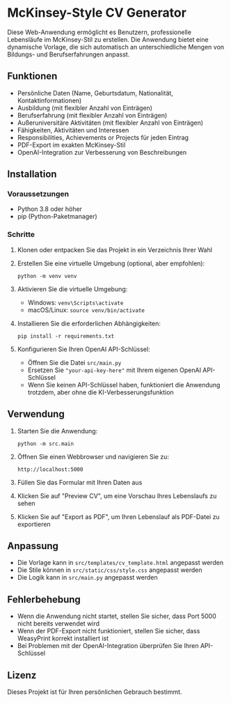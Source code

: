 # McKinsey-Style CV Generator

Diese Web-Anwendung ermöglicht es Benutzern, professionelle Lebensläufe im McKinsey-Stil zu erstellen. Die Anwendung bietet eine dynamische Vorlage, die sich automatisch an unterschiedliche Mengen von Bildungs- und Berufserfahrungen anpasst.

## Funktionen

- Persönliche Daten (Name, Geburtsdatum, Nationalität, Kontaktinformationen)
- Ausbildung (mit flexibler Anzahl von Einträgen)
- Berufserfahrung (mit flexibler Anzahl von Einträgen)
- Außeruniversitäre Aktivitäten (mit flexibler Anzahl von Einträgen)
- Fähigkeiten, Aktivitäten und Interessen
- Responsibilities, Achievements or Projects für jeden Eintrag
- PDF-Export im exakten McKinsey-Stil
- OpenAI-Integration zur Verbesserung von Beschreibungen

## Installation

### Voraussetzungen

- Python 3.8 oder höher
- pip (Python-Paketmanager)

### Schritte

1. Klonen oder entpacken Sie das Projekt in ein Verzeichnis Ihrer Wahl

2. Erstellen Sie eine virtuelle Umgebung (optional, aber empfohlen):
   ```
   python -m venv venv
   ```

3. Aktivieren Sie die virtuelle Umgebung:
   - Windows: `venv\Scripts\activate`
   - macOS/Linux: `source venv/bin/activate`

4. Installieren Sie die erforderlichen Abhängigkeiten:
   ```
   pip install -r requirements.txt
   ```

5. Konfigurieren Sie Ihren OpenAI API-Schlüssel:
   - Öffnen Sie die Datei `src/main.py`
   - Ersetzen Sie `"your-api-key-here"` mit Ihrem eigenen OpenAI API-Schlüssel
   - Wenn Sie keinen API-Schlüssel haben, funktioniert die Anwendung trotzdem, aber ohne die KI-Verbesserungsfunktion

## Verwendung

1. Starten Sie die Anwendung:
   ```
   python -m src.main
   ```

2. Öffnen Sie einen Webbrowser und navigieren Sie zu:
   ```
   http://localhost:5000
   ```

3. Füllen Sie das Formular mit Ihren Daten aus

4. Klicken Sie auf "Preview CV", um eine Vorschau Ihres Lebenslaufs zu sehen

5. Klicken Sie auf "Export as PDF", um Ihren Lebenslauf als PDF-Datei zu exportieren

## Anpassung

- Die Vorlage kann in `src/templates/cv_template.html` angepasst werden
- Die Stile können in `src/static/css/style.css` angepasst werden
- Die Logik kann in `src/main.py` angepasst werden

## Fehlerbehebung

- Wenn die Anwendung nicht startet, stellen Sie sicher, dass Port 5000 nicht bereits verwendet wird
- Wenn der PDF-Export nicht funktioniert, stellen Sie sicher, dass WeasyPrint korrekt installiert ist
- Bei Problemen mit der OpenAI-Integration überprüfen Sie Ihren API-Schlüssel

## Lizenz

Dieses Projekt ist für Ihren persönlichen Gebrauch bestimmt.
